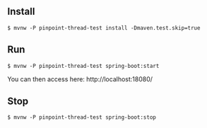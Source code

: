
## Install
```
$ mvnw -P pinpoint-thread-test install -Dmaven.test.skip=true
```

## Run
```
$ mvnw -P pinpoint-thread-test spring-boot:start
```
You can then access here: http://localhost:18080/

## Stop
```
$ mvnw -P pinpoint-thread-test spring-boot:stop
```
